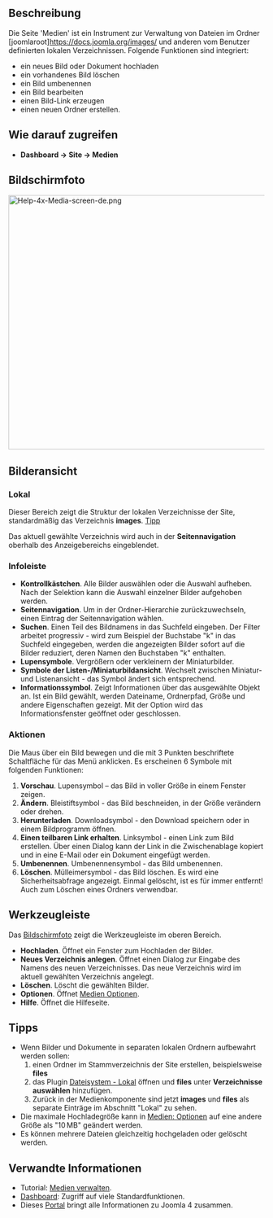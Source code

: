 <!-- Filename: Help4.x:Media / Display title: Medien -->

## Beschreibung

Die Seite 'Medien' ist ein Instrument zur Verwaltung von Dateien im
Ordner \[joomlaroot\]https://docs.joomla.org/images/ und anderen vom
Benutzer definierten lokalen Verzeichnissen. Folgende Funktionen sind
integriert:

- ein neues Bild oder Dokument hochladen
- ein vorhandenes Bild löschen
- ein Bild umbenennen
- ein Bild bearbeiten
- einen Bild-Link erzeugen
- einen neuen Ordner erstellen.

## Wie darauf zugreifen

- **Dashboard → Site → Medien**

## Bildschirmfoto

<img
src="https://docs.joomla.org/images/thumb/4/46/Help-4x-Media-screen-de.png/800px-Help-4x-Media-screen-de.png"
decoding="async"
srcset="https://docs.joomla.org/images/thumb/4/46/Help-4x-Media-screen-de.png/1200px-Help-4x-Media-screen-de.png 1.5x, https://docs.joomla.org/images/thumb/4/46/Help-4x-Media-screen-de.png/1600px-Help-4x-Media-screen-de.png 2x"
data-file-width="2240" data-file-height="1400" width="800" height="500"
alt="Help-4x-Media-screen-de.png" />

## Bilderansicht

### Lokal

Dieser Bereich zeigt die Struktur der lokalen Verzeichnisse der Site,
standardmäßig das Verzeichnis **images**. [Tipp](#quicktips)

Das aktuell gewählte Verzeichnis wird auch in der **Seitennavigation**
oberhalb des Anzeigebereichs eingeblendet.

### Infoleiste

- **Kontrollkästchen**. Alle Bilder auswählen oder die Auswahl aufheben.
  Nach der Selektion kann die Auswahl einzelner Bilder aufgehoben
  werden.
- **Seitennavigation**. Um in der Ordner-Hierarchie zurückzuwechseln,
  einen Eintrag der Seitennavigation wählen.
- **Suchen**. Einen Teil des Bildnamens in das Suchfeld eingeben. Der
  Filter arbeitet progressiv - wird zum Beispiel der Buchstabe "k" in
  das Suchfeld eingegeben, werden die angezeigten Bilder sofort auf die
  Bilder reduziert, deren Namen den Buchstaben "k" enthalten.
- **Lupensymbole**. Vergrößern oder verkleinern der Miniaturbilder.
- **Symbole der Listen-/Miniaturbildansicht**. Wechselt zwischen
  Miniatur- und Listenansicht - das Symbol ändert sich entsprechend.
- **Informationssymbol**. Zeigt Informationen über das ausgewählte
  Objekt an. Ist ein Bild gewählt, werden Dateiname, Ordnerpfad, Größe
  und andere Eigenschaften gezeigt. Mit der Option wird das
  Informationsfenster geöffnet oder geschlossen.

### Aktionen

Die Maus über ein Bild bewegen und die mit 3 Punkten beschriftete
Schaltfläche für das Menü anklicken. Es erscheinen 6 Symbole mit
folgenden Funktionen:

1.  **Vorschau**. Lupensymbol – das Bild in voller Größe in einem
    Fenster zeigen.
2.  **Ändern**. Bleistiftsymbol - das Bild beschneiden, in der Größe
    verändern oder drehen.
3.  **Herunterladen**. Downloadsymbol - den Download speichern oder in
    einem Bildprogramm öffnen.
4.  **Einen teilbaren Link erhalten**. Linksymbol - einen Link zum Bild
    erstellen. Über einen Dialog kann der Link in die Zwischenablage
    kopiert und in eine E-Mail oder ein Dokument eingefügt werden.
5.  **Umbenennen**. Umbenennensymbol - das Bild umbenennen.
6.  **Löschen**. Mülleimersymbol - das Bild löschen. Es wird eine
    Sicherheitsabfrage angezeigt. Einmal gelöscht, ist es für immer
    entfernt! Auch zum Löschen eines Ordners verwendbar.

## Werkzeugleiste

Das [Bildschirmfoto](#screenshot) zeigt die Werkzeugleiste im oberen
Bereich.

- **Hochladen**. Öffnet ein Fenster zum Hochladen der Bilder.
- **Neues Verzeichnis anlegen**. Öffnet einen Dialog zur Eingabe des
  Namens des neuen Verzeichnisses. Das neue Verzeichnis wird im aktuell
  gewählten Verzeichnis angelegt.
- **Löschen**. Löscht die gewählten Bilder.
- **Optionen**. Öffnet [Medien
  Optionen](https://docs.joomla.org/Help4.x:Media:_Options/de "Help4.x:Media: Options/de").
- **Hilfe**. Öffnet die Hilfeseite.

## Tipps

- Wenn Bilder und Dokumente in separaten lokalen Ordnern aufbewahrt
  werden sollen:
  1.  einen Ordner im Stammverzeichnis der Site erstellen,
      beispielsweise **files**
  2.  das Plugin [Dateisystem -
      Lokal](https://docs.joomla.org/J4.x:Media:_Options/de "J4.x:Media: Options/de")
      öffnen und **files** unter **Verzeichnisse auswählen** hinzufügen.
  3.  Zurück in der Medienkomponente sind jetzt **images** und **files**
      als separate Einträge im Abschnitt "Lokal" zu sehen.
- Die maximale Hochladegröße kann in [Medien:
  Optionen](https://docs.joomla.org/Help4.x:Media:_Options/de "Help4.x:Media: Options/de")
  auf eine andere Größe als "10 MB" geändert werden.
- Es können mehrere Dateien gleichzeitig hochgeladen oder gelöscht
  werden.

## Verwandte Informationen

- Tutorial: [Medien
  verwalten](https://docs.joomla.org/J4.x:Managing_Media/de "J4.x:Managing Media/de").
- [Dashboard](https://docs.joomla.org/Help4.x:Home_Dashboard/de "Help4.x:Home Dashboard/de"):
  Zugriff auf viele Standardfunktionen.
- Dieses
  [Portal](https://docs.joomla.org/Portal:Joomla_4/de "Portal:Joomla 4/de")
  bringt alle Informationen zu Joomla 4 zusammen.
